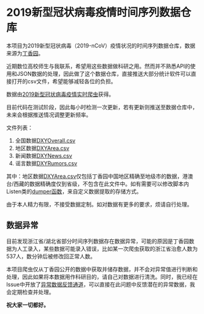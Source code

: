 # 2019新型冠状病毒疫情时间序列数据仓库

本项目为2019新型冠状病毒（2019-nCoV）疫情状况的时间序列数据仓库，数据来源为[丁香园](https://3g.dxy.cn/newh5/view/pneumonia)。

近期数位高校师生与我联系，希望用这些数据做科研之用。然而并不熟悉API的使用和JSON数据的处理，因此做了这个数据仓库，直接推送大部分统计软件可以直接打开的csv文件，希望能够减轻各位的负担。

数据由[2019新型冠状病毒疫情实时爬虫](https://github.com/BlankerL/DXY-2019-nCoV-Crawler)获得。

目前代码在测试阶段，因此每小时检测一次更新，若有更新则推送至数据仓库中，未来会根据推送情况调整更新频率。

文件列表：
1. 全国数据[DXYOverall.csv](https://github.com/BlankerL/DXY-2019-nCoV-Data/blob/master/DXYOverall.csv)
2. 地区数据[DXYArea.csv](https://github.com/BlankerL/DXY-2019-nCoV-Data/blob/master/DXYArea.csv)
3. 新闻数据[DXYNews.csv](https://github.com/BlankerL/DXY-2019-nCoV-Data/blob/master/DXYNews.csv)
4. 谣言数据[DXYRumors.csv](https://github.com/BlankerL/DXY-2019-nCoV-Data/blob/master/DXYRumors.csv)

其中：地区数据[DXYArea.csv](https://github.com/BlankerL/DXY-2019-nCoV-Data/blob/master/DXYArea.csv)仅包括丁香园中国地区精确至地级市的数据，港澳台/西藏的数据精确度仅到省级，不包含在此文件中。如有需要可以修改脚本内Listen类的[dumper函数](https://github.com/BlankerL/DXY-2019-nCoV-Data/blob/8e21a7e27604a9d2b1dcf0fa3d0266aa68576753/script.py#L71)，来自定义数据提取的存储方式。

由于本人精力有限，不接受数据定制。如对数据有更多的要求，烦请自行处理。

## 数据异常
目前发现浙江省/湖北省部分时间序列数据存在数据异常，可能的原因是丁香园数据为人工录入，某些数据可能录入错误，比如某一次爬虫获取的浙江省治愈人数为537人，数分钟后被修改回正常人数。

本项目爬虫仅从丁香园公开的数据中获取并储存数据，并不会对异常值进行判断和处理，因此如果将本数据用作科研目的，请自己对数据进行清洗。同时，我已经在Issue中开放了[异常数据反馈通道](https://github.com/BlankerL/DXY-2019-nCoV-Crawler/issues/34)，可以直接在此问题中反馈潜在的异常数据，我会定期检查并处理。

**祝大家一切都好。**
